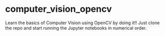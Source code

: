 # computer_vision_opencv

Learn the basics of Computer Vision using OpenCV by doing it!! Just clone the repo and start running the Jupyter notebooks in numerical order.

